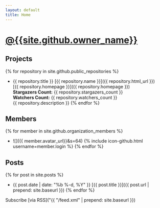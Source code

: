 ```yaml
---
layout: default
title: Home
---
```


# [@{{site.github.owner_name}}]({{site.github.owner_url}})


## Projects
{% for repository in site.github.public_repositories %}
 * {{ repository.title }} [{{ repository.name }}]({{ repository.html_url }})  
   [{{ repository.homepage }}]({{ repository.homepage }})  
   __Stargazers Count:__ {{ repository.stargazers_count }}  
   __Watchers Count:__ {{ repository.watchers_count }}  
   {{ repository.description }}
{% endfor %}


## Members
{% for member in site.github.organization_members %}
  * ![]({{ member.avatar_url}}&s=64) {% include icon-github.html username=member.login %}
{% endfor %}


## Posts
{% for post in site.posts %}
  * {{ post.date | date: "%b %-d, %Y" }} [{{ post.title }}]({{ post.url | prepend: site.baseurl }})
{% endfor %}


Subscribe [via RSS]("{{ "/feed.xml" | prepend: site.baseurl }})
